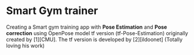 # Smart Gym trainer

Creating a Smart gym training app with **Pose Estimation** and **Pose correction** using OpenPose model tf version (tf-Pose-Estimation) 
originally created by [1][CMU]. The tf version is developed by [2][ildoonet] (Totally loving his work)





[1]: https://github.com/CMU-Perceptual-Computing-Lab/openpose "CMU"
[2]: https://github.com/ildoonet/tf-pose-estimation "ildoonet"
